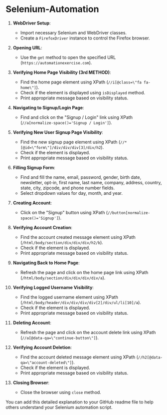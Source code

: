 # Selenium-Automation

1. **WebDriver Setup**: 
   - Import necessary Selenium and WebDriver classes.
   - Create a `FirefoxDriver` instance to control the Firefox browser.

2. **Opening URL**: 
   - Use the `get` method to open the specified URL (`https://automationexercise.com`).

3. **Verifying Home Page Visibility (3rd METHOD)**: 
   - Find the home page element using XPath (`//i[@class=\"fa fa-home\"]`).
   - Check if the element is displayed using `isDisplayed` method.
   - Print appropriate message based on visibility status.

4. **Navigating to Signup/Login Page**:
   - Find and click on the "Signup / Login" link using XPath (`//a[normalize-space()='Signup / Login']`).

5. **Verifying New User Signup Page Visibility**:
   - Find the new signup page element using XPath (`//*[@id=\"form\"]/div/div/div[3]/div/h2`).
   - Check if the element is displayed.
   - Print appropriate message based on visibility status.

6. **Filling Signup Form**:
   - Find and fill the name, email, password, gender, birth date, newsletter, opt-in, first name, last name, company, address, country, state, city, zipcode, and phone number fields.
   - Select dropdown values for day, month, and year.

7. **Creating Account**:
   - Click on the "Signup" button using XPath (`//button[normalize-space()='Signup']`).

8. **Verifying Account Creation**:
   - Find the account created message element using XPath (`/html/body/section/div/div/div/h2/b`).
   - Check if the element is displayed.
   - Print appropriate message based on visibility status.

9. **Navigating Back to Home Page**:
   - Refresh the page and click on the home page link using XPath (`/html/body/section/div/div/div/div/a`).

10. **Verifying Logged Username Visibility**:
    - Find the logged username element using XPath (`/html/body/header/div/div/div/div[2]/div/ul/li[10]/a`).
    - Check if the element is displayed.
    - Print appropriate message based on visibility status.

11. **Deleting Account**:
    - Refresh the page and click on the account delete link using XPath (`//a[@data-qa=\"continue-button\"]`).

12. **Verifying Account Deletion**:
    - Find the account deleted message element using XPath (`//h2[@data-qa=\"account-deleted\"]`).
    - Check if the element is displayed.
    - Print appropriate message based on visibility status.

13. **Closing Browser**:
    - Close the browser using `close` method.

You can add this detailed explanation to your GitHub readme file to help others understand your Selenium automation script.
